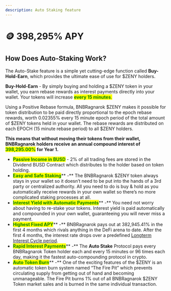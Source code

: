 ```yaml
---
description: Auto Staking feature
---
```


# 🪙 398,295% APY

## How Does Auto-Staking Work?

The Auto-Stake feature is a simple yet cutting-edge function called **Buy-Hold-Earn**, which provides the ultimate ease of use for $ZENY holders.&#x20;

**Buy-Hold-Earn** - By simply buying and holding a $ZENY token in your wallet, you earn rebase rewards as interest payments directly into your wallet. Your tokens will increase <mark style="color:green;">**every 15 minutes**</mark><mark style="color:green;">.</mark> <mark style="color:red;"></mark>&#x20;

Using a Positive Rebase formula, BNBRagnarok $ZENY makes it possible for token distribution to be paid directly proportional to the epoch rebase rewards, worth <mark style="color:green;"></mark> 0.02355% every 15 minute epoch period of the total amount of $ZENY tokens held in your wallet. The rebase rewards are distributed on each EPOCH (15 minute rebase period) to all $ZENY holders.&#x20;

**This means that without moving their tokens from their wallet, BNBRagnarok holders receive an annual compound interest of **<mark style="color:green;">**398,295.00%**</mark>** for Year 1.**&#x20;

* <mark style="color:green;">**Passive Income in BUSD**</mark> - 2% of all trading fees are stored in the Dividend BUSD Contract which distributes to the holder based on token holding.&#x20;
* <mark style="color:green;">**Easy and Safe Staking**</mark>** -**  The BNBRagnarok $ZENY token always stays in your wallet so it doesn’t need to be put into the hands of a 3rd party or centralized authority. All you need to do is buy & hold as you automatically receive rewards in your own wallet so there’s no more complicated staking processes at all.&#x20;
* <mark style="color:green;">**Interest Yield with Automatic Payments**</mark>** -** You need not worry about having to re-stake your tokens. Interest yield is paid automatically and compounded in your own wallet, guaranteeing you will never miss a payment.&#x20;
* <mark style="color:green;">**Highest Fixed APY**</mark>** -** BNBRagnarok pays out at 382,945.41% in the first 4 months which rivals anything in the DeFi arena to date. After the first 4 months, the interest rate drops over a predefined [Longterm Interest Cycle period](longterm-rebase-interest-cycle.md).
* <mark style="color:green;">**Rapid Interest Payments**</mark>** -** The **Auto Stake** Protocol pays every BNBRagnarok Token holder each and every 15 minutes or 96 times each day, making it the fastest auto-compounding protocol in crypto.&#x20;
* <mark style="color:green;">**Auto Token Burn**</mark>** -** One of the exciting features of the $ZENY is an automatic token burn system named “The Fire Pit” which prevents circulating supply from getting out of hand and becoming unmanageable. The Fire Pit burns 1% out of all BNBRagnarok $ZENY Token market sales and is burned in the same individual transaction.
